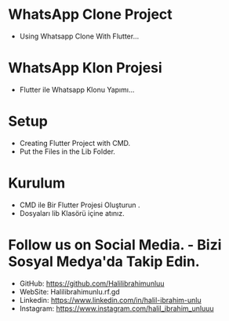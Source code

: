 # WhatsApp Clone Project
* Using Whatsapp Clone With Flutter...

# WhatsApp Klon Projesi
* Flutter ile Whatsapp Klonu Yapımı...

# Setup
* Creating Flutter Project with CMD.
* Put the Files in the Lib Folder.

# Kurulum
* CMD ile Bir Flutter Projesi Oluşturun .
* Dosyaları lib Klasörü içine atınız.


# Follow us on Social Media. - Bizi Sosyal Medya'da Takip Edin.
* GitHub: https://github.com/Halilibrahimunluu
* WebSite: Halilibrahimunlu.rf.gd
* Linkedin: https://www.linkedin.com/in/halil-ibrahim-unlu
* Instagram: https://www.instagram.com/halil_ibrahim_unluuu

